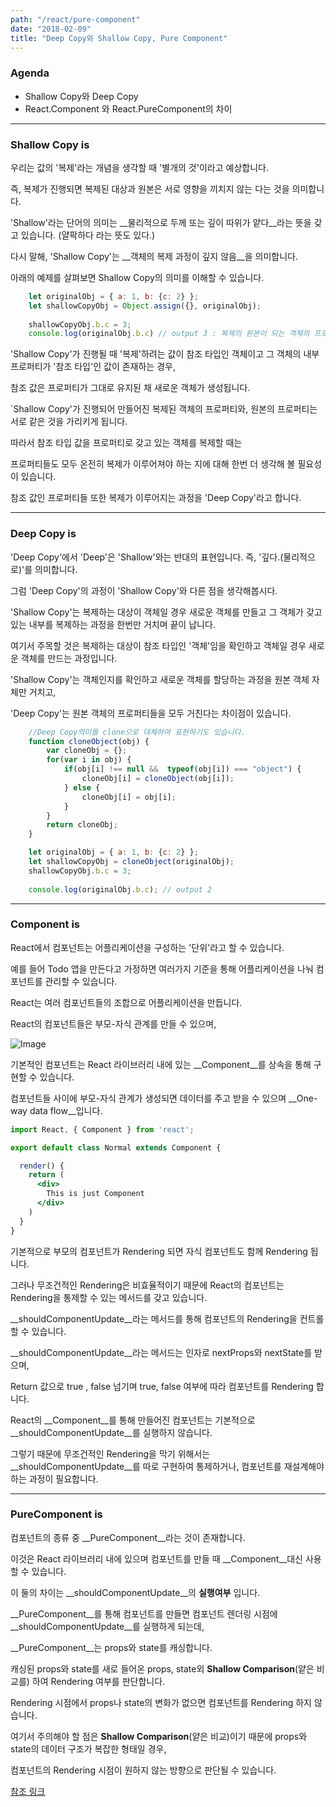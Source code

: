 ```yaml
---
path: "/react/pure-component"
date: "2018-02-09"
title: "Deep Copy와 Shallow Copy, Pure Component"
---
```


### Agenda
- Shallow Copy와 Deep Copy
- React.Component 와 React.PureComponent의 차이

---

### Shallow Copy is

우리는 값의 '복제'라는 개념을 생각할 때 '별개의 것'이라고 예상합니다. 

즉, 복제가 진행되면 복제된 대상과 원본은 서로 영향을 끼치지 않는 다는 것을 의미합니다.

'Shallow'라는 단어의 의미는 __물리적으로 두께 또는 깊이 따위가 얕다__라는 뜻을 갖고 있습니다. (얄팍하다 라는 뜻도 있다.)

다시 말해, 'Shallow Copy'는 __객체의 복제 과정이 깊지 않음__을 의미합니다.

아래의 예제를 살펴보면 Shallow Copy의 의미를 이해할 수 있습니다.

```javascript
    let originalObj = { a: 1, b: {c: 2} };
    let shallowCopyObj = Object.assign({}, originalObj);
    
    shallowCopyObj.b.c = 3;
    console.log(originalObj.b.c) // output 3 : 복제의 원본이 되는 객체의 프로퍼티 값이 바뀐다.
```

'Shallow Copy'가 진행될 때 '복제'하려는 값이 참조 타입인 객체이고 그 객체의 내부 프로퍼티가 '참조 타입'인 값이 존재하는 경우,

참조 값은 프로퍼티가 그대로 유지된 채 새로운 객체가 생성됩니다.

`Shallow Copy'가 진행되어 만들어진 복제된 객체의 프로퍼티와, 원본의 프로퍼티는 서로 같은 것을 가리키게 됩니다.

따라서 참조 타입 값을 프로퍼티로 갖고 있는 객체를 복제할 때는 

프로퍼티들도 모두 온전히 복제가 이루어져야 하는 지에 대해 한번 더 생각해 볼 필요성이 있습니다.

참조 값인 프로퍼티들 또한 복제가 이루어지는 과정을 'Deep Copy'라고 합니다.

---

### Deep Copy is

'Deep Copy'에서 'Deep'은 'Shallow'와는 반대의 표현입니다. 즉, '깊다.(물리적으로)'를 의미합니다.

그럼 'Deep Copy'의 과정이 'Shallow Copy'와 다른 점을 생각해봅시다.

'Shallow Copy'는 복제하는 대상이 객체일 경우 새로운 객체를 만들고 그 객체가 갖고 있는 내부를 복제하는 과정을 한번만 거치며 끝이 납니다.

여기서 주목할 것은 복제하는 대상이 참조 타입인 '객체'임을 확인하고 객체일 경우 새로운 객체를 만드는 과정입니다.

'Shallow Copy'는 객체인지를 확인하고 새로운 객체를 할당하는 과정을 원본 객체 자체만 거치고,

'Deep Copy'는 원본 객체의 프로퍼티들을 모두 거친다는 차이점이 있습니다.

```javascript
    //Deep Copy의미를 clone으로 대체하여 표현하기도 있습니다. 
    function cloneObject(obj) {
        var cloneObj = {};
        for(var i in obj) {
            if(obj[i] !== null &&  typeof(obj[i]) === "object") {
                cloneObj[i] = cloneObject(obj[i]);
            } else {
                cloneObj[i] = obj[i];
            }
        }
        return cloneObj;
    }

    let originalObj = { a: 1, b: {c: 2} };
    let shallowCopyObj = cloneObject(originalObj);
    shallowCopyObj.b.c = 3;
    
    console.log(originalObj.b.c); // output 2
```

---

### Component is

React에서 컴포넌트는 어플리케이션을 구성하는 '단위'라고 할 수 있습니다.

예를 들어 Todo 앱을 만든다고 가정하면 여러가지 기준을 통해 어플리케이션을 나눠 컴포넌트를 관리할 수 있습니다.

React는 여러 컴포넌트들의 조합으로 어플리케이션을 만듭니다.

React의 컴포넌트들은 부모-자식 관계를 만들 수 있으며, 

![Image](http://blog.mgechev.com/images/overview-components/component-tree.png)

기본적인 컴포넌트는 React 라이브러리 내에 있는 __Component__를 상속을 통해 구현할 수 있습니다.

컴포넌트들 사이에 부모-자식 관계가 생성되면 데이터를 주고 받을 수 있으며 __One-way data flow__입니다.

```jsx
import React, { Component } from 'react';

export default class Normal extends Component {

  render() {
    return (
      <div>
        This is just Component
      </div>
    )
  }
}

```

기본적으로 부모의 컴포넌트가 Rendering 되면 자식 컴포넌트도 함께 Rendering 됩니다.

그러나 무조건적인 Rendering은 비효율적이기 때문에 React의 컴포넌트는 Rendering을 통제할 수 있는 메서드를 갖고 있습니다.

__shouldComponentUpdate__라는 메서드를 통해 컴포넌트의 Rendering을 컨트롤할 수 있습니다.

__shouldComponentUpdate__라는 메서드는 인자로 nextProps와 nextState를 받으며,

Return 값으로 true , false 넘기며 true, false 여부에 따라 컴포넌트를 Rendering 합니다.

React의 __Component__를 통해 만들어진 컴포넌트는 기본적으로 __shouldComponentUpdate__를 실행하지 않습니다.

그렇기 때문에 무조건적인 Rendering을 막기 위해서는 __shouldComponentUpdate__를 따로 구현하여 통제하거나, 컴포넌트를 재설계해야하는 과정이 필요합니다.

---

### PureComponent is

컴포넌트의 종류 중 __PureComponent__라는 것이 존재합니다.

이것은 React 라이브러리 내에 있으며 컴포넌트를 만들 때 __Component__대신 사용할 수 있습니다.

이 둘의 차이는 __shouldComponentUpdate__의 __실행여부__ 입니다.

__PureComponent__를 통해 컴포넌트를 만들면 컴포넌트 렌더링 시점에 __shouldComponentUpdate__를 실행하게 되는데,

__PureComponent__는 props와 state를 캐싱합니다.

캐싱된 props와 state를 새로 들어온 props, state외 __Shallow Comparison__(얕은 비교를) 하여 Rendering 여부를 판단합니다.

Rendering 시점에서 props나 state의 변화가 없으면 컴포넌트를 Rendering 하지 않습니다.

여기서 주의해야 할 점은 __Shallow Comparison__(얕은 비교)이기 때문에 props와 state의 데이터 구조가 복잡한 형태일 경우,

컴포넌트의 Rendering 시점이 원하지 않는 방향으로 판단될 수 있습니다.

[참조 링크](https://reactjs.org/docs/react-api.html#reactpurecomponent)